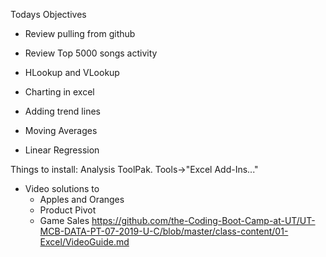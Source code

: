 Todays Objectives

* Review pulling from github

* Review Top 5000 songs activity

* HLookup and VLookup

* Charting in excel

* Adding trend lines

* Moving Averages

* Linear Regression

Things to install:
Analysis ToolPak. Tools->"Excel Add-Ins..."

* Video solutions to 
    - Apples and Oranges
    - Product Pivot
    - Game Sales
https://github.com/the-Coding-Boot-Camp-at-UT/UT-MCB-DATA-PT-07-2019-U-C/blob/master/class-content/01-Excel/VideoGuide.md